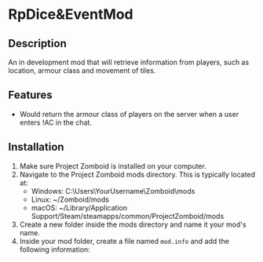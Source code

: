 # RpDice&EventMod

## Description

An in development mod that will retrieve information from players, such as location, armour class and movement of tiles.

## Features

- Would return the armour class of players on the server when a user enters !AC in the chat.

## Installation

1. Make sure Project Zomboid is installed on your computer.
2. Navigate to the Project Zomboid mods directory. This is typically located at:
   - Windows: C:\Users\YourUsername\Zomboid\mods
   - Linux: ~/Zomboid/mods
   - macOS: ~/Library/Application Support/Steam/steamapps/common/ProjectZomboid/mods
3. Create a new folder inside the mods directory and name it your mod's name.
4. Inside your mod folder, create a file named `mod.info` and add the following information:
